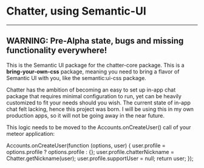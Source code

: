 

# Chatter, using Semantic-UI
---

## WARNING: Pre-Alpha state, bugs and missing functionality everywhere!

This is the Semantic UI package for the chatter-core package. This is a **bring-your-own-css** package, meaning you need to bring a flavor of Semantic UI with you, like the semantic:ui-css package.

Chatter has the ambition of becoming an easy to set up in-app chat package that requires minimal configuration to run, yet can be heavily customized to fit your needs should you wish. The current state of in-app chat felt lacking, hence this project was born. I will be using this in my own production apps, so it will not be going away in the near future.

This logic needs to be moved to the Accounts.onCreateUser() call of your meteor application:

Accounts.onCreateUser(function (options, user) {
  user.profile = options.profile ? options.profile : {};
  user.profile.chatterNickname = Chatter.getNickname(user);
  user.profile.supportUser = null;
  return user;
});
